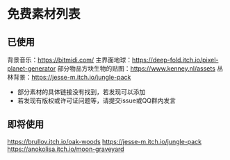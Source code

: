 # 免费素材列表

## 已使用

背景音乐：<https://bitmidi.com/>
主界面地球：<https://deep-fold.itch.io/pixel-planet-generator>
部分物品方块生物的贴图：<https://www.kenney.nl/assets>
丛林背景：<https://jesse-m.itch.io/jungle-pack>

- 部分素材的具体链接没有找到，若发现可以添加
- 若发现有版权或许可证问题等，请提交issue或QQ群内发言

## 即将使用

<https://brullov.itch.io/oak-woods>
<https://jesse-m.itch.io/jungle-pack>
<https://anokolisa.itch.io/moon-graveyard>

